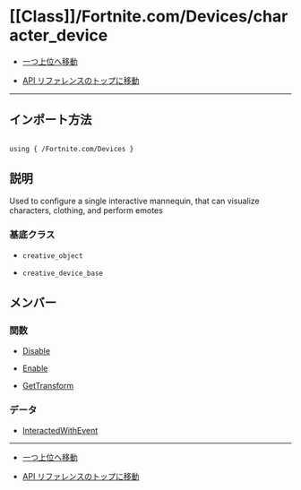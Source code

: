# [[Class]]/Fortnite.com/Devices/character_device

- [一つ上位へ移動](../main.md)

- [API リファレンスのトップに移動](/main.md)

---

## インポート方法

```verse

using { /Fortnite.com/Devices }

```

## 説明

Used to configure a single interactive mannequin, that can visualize characters, clothing, and perform emotes

### 基底クラス

- `creative_object`

- `creative_device_base`

## メンバー

### 関数

- [Disable](./F_Disable/main.md)

- [Enable](./F_Enable/main.md)

- [GetTransform](./F_GetTransform/main.md)

### データ

- [InteractedWithEvent](./D_InteractedWithEvent/main.md)

---

- [一つ上位へ移動](../main.md)

- [API リファレンスのトップに移動](/main.md)
